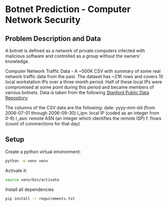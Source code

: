 # Botnet Prediction - Computer Network Security

## Problem Description and Data

A botnet is defined as a network of private computers infected with malicious software and controlled as a group without the owners' knowledge. 

Computer Network Traffic Data - A ~500K CSV with summary of some real network traffic data from the past. The dataset has ~21K rows and covers 10 local workstation IPs over a three month period. Half of these local IPs were compromised at some point during this period and became members of various botnets. Data is taken from the following [Stanford Public Data Repository](https://chiarasabatti.su.domains/data.html).

The columns of the CSV data are the following:
date: yyyy-mm-dd (from 2006-07-01 through 2006-09-30)
l_ipn: local IP (coded as an integer from 0-9)
r_asn: remote ASN (an integer which identifies the remote ISP)
f: flows (count of connnections for that day)

## Setup 

Create a python virtual environment: 
```bash 
python -m venv venv
```

Activate it: 
```bash 
source venv/bin/activate
```

Install all dependencies
```bash 
pip install -r requirements.txt
```

